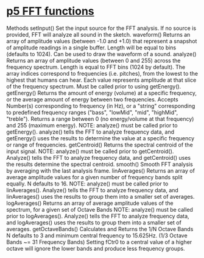#  [p5 FFT functions](https://p5js.org/reference/#/p5.FFT)
Methods
setInput() Set the input source for the FFT analysis. If no source is provided, FFT will analyze all sound in the sketch.
waveform() Returns an array of amplitude values (between -1.0 and +1.0) that represent a snapshot of amplitude readings in a single buffer. Length will be equal to bins (defaults to 1024). Can be used to draw the waveform of a sound.
analyze() Returns an array of amplitude values (between 0 and 255) across the frequency spectrum. Length is equal to FFT bins (1024 by default). The array indices correspond to frequencies (i.e. pitches), from the lowest to the highest that humans can hear. Each value represents amplitude at that slice of the frequency spectrum. Must be called prior to using getEnergy().
getEnergy() Returns the amount of energy (volume) at a specific frequency, or the average amount of energy between two frequencies. Accepts Number(s) corresponding to frequency (in Hz), or a "string" corresponding to predefined frequency ranges ("bass", "lowMid", "mid", "highMid", "treble"). Returns a range between 0 (no energy/volume at that frequency) and 255 (maximum energy). NOTE: analyze() must be called prior to getEnergy(). analyze() tells the FFT to analyze frequency data, and getEnergy() uses the results to determine the value at a specific frequency or range of frequencies.
getCentroid() Returns the spectral centroid of the input signal. NOTE: analyze() must be called prior to getCentroid(). Analyze() tells the FFT to analyze frequency data, and getCentroid() uses the results determine the spectral centroid.
smooth() Smooth FFT analysis by averaging with the last analysis frame.
linAverages() Returns an array of average amplitude values for a given number of frequency bands split equally. N defaults to 16. NOTE: analyze() must be called prior to linAverages(). Analyze() tells the FFT to analyze frequency data, and linAverages() uses the results to group them into a smaller set of averages.
logAverages() Returns an array of average amplitude values of the spectrum, for a given set of Octave Bands NOTE: analyze() must be called prior to logAverages(). Analyze() tells the FFT to analyze frequency data, and logAverages() uses the results to group them into a smaller set of averages.
getOctaveBands() Calculates and Returns the 1/N Octave Bands N defaults to 3 and minimum central frequency to 15.625Hz. (1/3 Octave Bands ~= 31 Frequency Bands) Setting fCtr0 to a central value of a higher octave will ignore the lower bands and produce less frequency groups.
